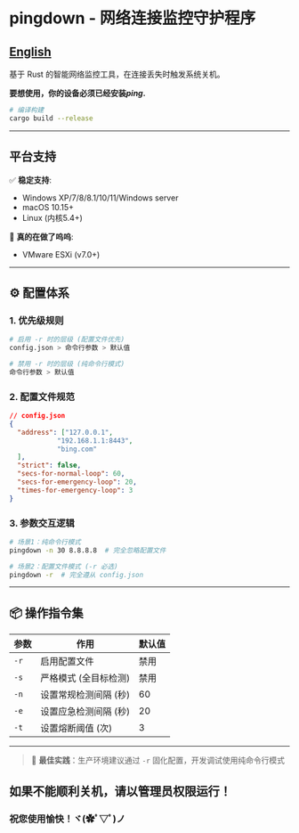 # pingdown - 网络连接监控守护程序

## **[English](./README.md)**

基于 Rust 的智能网络监控工具，在连接丢失时触发系统关机。

**要想使用，你的设备必须已经安装*ping*.**

```bash
# 编译构建
cargo build --release
```

---

## 平台支持
✅ **稳定支持**:
- Windows XP/7/8/8.1/10/11/Windows server
- macOS 10.15+
- Linux (内核5.4+)

🔧 **真的在做了呜呜**:
- VMware ESXi (v7.0+)

---

## ⚙️ 配置体系

### 1. 优先级规则
```bash
# 启用 -r 时的层级 (配置文件优先)
config.json > 命令行参数 > 默认值

# 禁用 -r 时的层级 (纯命令行模式)
命令行参数 > 默认值
```

### 2. 配置文件规范
```json
// config.json
{
  "address": ["127.0.0.1", 
            "192.168.1.1:8443",
            "bing.com"
  ],
  "strict": false,
  "secs-for-normal-loop": 60,
  "secs-for-emergency-loop": 20,
  "times-for-emergency-loop": 3
}
```

### 3. 参数交互逻辑
```bash
# 场景1：纯命令行模式
pingdown -n 30 8.8.8.8  # 完全忽略配置文件

# 场景2：配置文件模式 (-r 必选)
pingdown -r  # 完全遵从 config.json
```

---

## 📦 操作指令集

| 参数 | 作用                   | 默认值          |
|------|-------------------------|------------------|
| `-r` | 启用配置文件            | 禁用             |
| `-s` | 严格模式 (全目标检测)   | 禁用              |
| `-n` | 设置常规检测间隔 (秒)   | 60              |
| `-e` | 设置应急检测间隔 (秒)   | 20              |
| `-t` | 设置熔断阈值 (次)       | 3                |

---

> 📌 **最佳实践**：生产环境建议通过 `-r` 固化配置，开发调试使用纯命令行模式

## **如果不能顺利关机，请以管理员权限运行！**

### 祝您使用愉快！ヾ(✿ﾟ▽ﾟ)ノ
